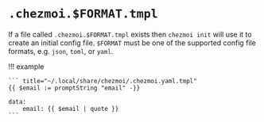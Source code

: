 # `.chezmoi.$FORMAT.tmpl`

If a file called `.chezmoi.$FORMAT.tmpl` exists then `chezmoi init` will use it
to create an initial config file. `$FORMAT` must be one of the supported
config file formats, e.g. `json`, `toml`, or `yaml`.

!!! example

    ``` title="~/.local/share/chezmoi/.chezmoi.yaml.tmpl"
    {{ $email := promptString "email" -}}

    data:
        email: {{ $email | quote }}
    ```
